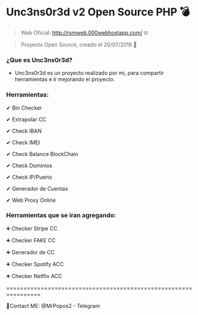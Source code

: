 # Unc3ns0r3d v2 Open Source PHP 💣


> Web Oficial: http://rsmweb.000webhostapp.com/ 🌐

> Proyecto Open Source, creado el 20/07/2018 📆

### ¿Que es Unc3ns0r3d?
- Unc3ns0r3d es un proyecto realizado por mi, para compartir herramientas e ir mejorando el proyecto.

### Herramientas:

✔ Bin Checker

✔ Extrapolar CC

✔ Check IBAN

✔ Check IMEI

✔ Check Balance BlockChain

✔ Check Dominios

✔ Check IP/Puerto

✔ Generador de Cuentas

✔ Web Proxy Online

### Herramientas que se iran agregando:

➕ Checker Stripe CC

➕ Checker FAKE CC

➕ Generador de CC

➕ Checker Spotify ACC

➕ Checker Netflix ACC

================================================================

📱Contact ME: @MrPopos2 - Telegram


